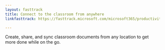 ```yaml
---
layout: fasttrack
title: Connect to the classroom from anywhere
linkfasttrack: https://fasttrack.microsoft.com/microsoft365/productivitylibrary/Connect-to-the-classroom-from-anywhere 

---
```

Create, share, and sync classroom documents from any location to get more done while on the go.